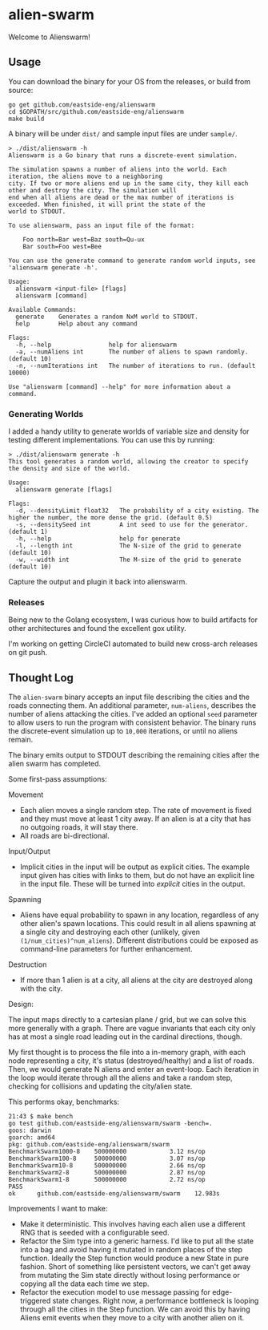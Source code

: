 # alien-swarm

Welcome to Alienswarm!

## Usage

You can download the binary for your OS from the releases, or build from source:

```
go get github.com/eastside-eng/alienswarm
cd $GOPATH/src/github.com/eastside-eng/alienswarm
make build
```

A binary will be under `dist/` and sample input files are under `sample/`.

```
> ./dist/alienswarm -h
Alienswarm is a Go binary that runs a discrete-event simulation.

The simulation spawns a number of aliens into the world. Each iteration, the aliens move to a neighboring
city. If two or more aliens end up in the same city, they kill each other and destroy the city. The simulation will
end when all aliens are dead or the max number of iterations is exceeded. When finished, it will print the state of the
world to STDOUT.

To use alienswarm, pass an input file of the format:

	Foo north=Bar west=Baz south=Qu-ux
	Bar south=Foo west=Bee

You can use the generate command to generate random world inputs, see 'alienswarm generate -h'.

Usage:
  alienswarm <input-file> [flags]
  alienswarm [command]

Available Commands:
  generate    Generates a random NxM world to STDOUT.
  help        Help about any command

Flags:
  -h, --help                help for alienswarm
  -a, --numAliens int       The number of aliens to spawn randomly. (default 10)
  -n, --numIterations int   The number of iterations to run. (default 10000)

Use "alienswarm [command] --help" for more information about a command.
```

### Generating Worlds

I added a handy utility to generate worlds of variable size and density for
testing different implementations. You can use this by running:

```
> ./dist/alienswarm generate -h
This tool generates a random world, allowing the creator to specify the density and size of the world.

Usage:
  alienswarm generate [flags]

Flags:
  -d, --densityLimit float32   The probability of a city existing. The higher the number, the more dense the grid. (default 0.5)
  -s, --densitySeed int        A int seed to use for the generator. (default 1)
  -h, --help                   help for generate
  -l, --length int             The N-size of the grid to generate (default 10)
  -w, --width int              The M-size of the grid to generate (default 10)
```

Capture the output and plugin it back into alienswarm.

### Releases

Being new to the Golang ecosystem, I was curious how to build artifacts for other architectures and found the excellent gox utility.

I'm working on getting CircleCI automated to build new cross-arch releases on git push.

## Thought Log

The `alien-swarm` binary accepts an input file describing the cities and the roads connecting them. An additional parameter, `num-aliens`, describes the number of aliens attacking the cities. I've added an optional `seed` parameter to allow users to run the program with consistent behavior. The binary runs the discrete-event simulation up to `10,000` iterations, or until no aliens remain.

The binary emits output to STDOUT describing the remaining cities after the alien swarm has completed.

Some first-pass assumptions:

Movement
* Each alien moves a single random step. The rate of movement is fixed and they must move at least 1 city away. If an alien is at a city that has no outgoing roads, it will stay there.
* All roads are bi-directional.

Input/Output
* Implicit cities in the input will be output as explicit cities. The example input given has cities with links to them, but do not have an explicit line in the input file. These will be turned into _explicit_ cities in the output.

Spawning
* Aliens have equal probability to spawn in any location, regardless of any other alien's spawn locations. This could result in all aliens spawning at a single city and destroying each other (unlikely, given `(1/num_cities)^num_aliens`). Different distributions could be exposed as command-line parameters for further enhancement.

Destruction
* If more than 1 alien is at a city, all aliens at the city are destroyed along with the city.

Design:

The input maps directly to a cartesian plane / grid, but we can solve this more generally with a graph. There are vague invariants that each city only has at most a single road leading out in the cardinal directions, though.

My first thought is to process the file into a in-memory graph, with each node representing a city, it's status (destroyed/healthy) and a list of roads. Then, we would generate N aliens and enter an event-loop. Each iteration in the loop would iterate through all the aliens and take a random step, checking for collisions and updating the city/alien state.

This performs okay, benchmarks:

```
21:43 $ make bench
go test github.com/eastside-eng/alienswarm/swarm -bench=.
goos: darwin
goarch: amd64
pkg: github.com/eastside-eng/alienswarm/swarm
BenchmarkSwarm1000-8   	500000000	         3.12 ns/op
BenchmarkSwarm100-8    	500000000	         3.07 ns/op
BenchmarkSwarm10-8     	500000000	         2.66 ns/op
BenchmarkSwarm2-8      	500000000	         2.87 ns/op
BenchmarkSwarm1-8      	500000000	         2.72 ns/op
PASS
ok  	github.com/eastside-eng/alienswarm/swarm	12.983s
```

Improvements I want to make:

* Make it deterministic. This involves having each alien use a different RNG that is seeded with a configurable seed.
* Refactor the Sim type into a generic harness. I'd like to put all the state into a bag and avoid having it mutated in random
places of the step function. Ideally the Step function would produce a new State in pure fashion. Short of something like persistent vectors, we can't get away from mutating the Sim state directly without losing performance or copying all the data each time we step.
* Refactor the execution model to use message passing for edge-triggered state changes. Right now, a performance bottleneck is looping through all the cities in the Step function. We can avoid this by having Aliens emit events when they move to a city with another alien on it.
